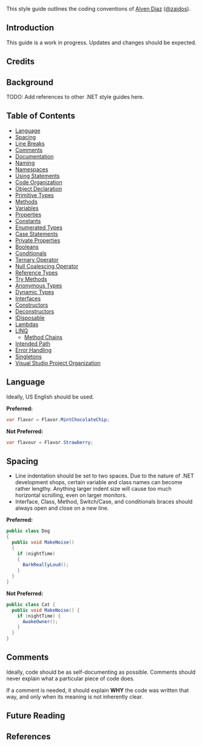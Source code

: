 This style guide outlines the coding conventions of [Alven
Diaz](http://www.zaidox.com) ([@zaidos](http://www.twitter.com/zaidos)).

## Introduction

This guide is a work in progress. Updates and changes should be expected.

## Credits

## Background

TODO: Add references to other .NET style guides here.

## Table of Contents

- [Language](#language)
- [Spacing](#spacing)
- [Line Breaks](#line-breaks)
- [Comments](#comments)
- [Documentation](#documentation)
- [Naming](#naming)
- [Namespaces](#namespaces)
- [Using Statements](#using-statements)
- [Code Organization](#code-organization)
- [Object Declaration](#object-declaration)
- [Primitive Types](#primitive-types)
- [Methods](#methods)
- [Variables](#variables)
- [Properties](#properties)
- [Constants](#constants)
- [Enumerated Types](#enumerated-types)
- [Case Statements](#case-statements)
- [Private Properties](#private-properties)
- [Booleans](#booleans)
- [Conditionals](#conditionals)
 - [Ternary Operator](#ternary-operator)
 - [Null Coalescing Operator](#null-coalescing-operator)
- [Reference Types](#reference-types)
- [Try Methods](#try-methods)
- [Anonymous Types](#anonymous-types)
- [Dynamic Types](#dynamic-types)
- [Interfaces](#interfaces)
- [Constructors](#constructors)
- [Deconstructors](#deconstructors)
- [IDisposable](#idisposable)
- [Lambdas](#lambdas)
- [LINQ](#linq)
  - [Method Chains](#method-chains)
- [Intended Path](#intended-path)
- [Error Handling](#error-handling)
- [Singletons](#singletons)
- [Visual Studio Project Organization](#project-organization)

## Language

Ideally, US English should be used.

**Preferred:**
```csharp
var flavor = Flavor.MintChocolateChip;
```

**Not Preferred:**
```csharp
var flavour = Flavor.Strawberry;
```

## Spacing

- Line indentation should be set to two spaces. Due to the nature of .NET
  development shops, certain variable and class names can become rather lengthy.
  Anything larger indent size will cause too much horizontal scrolling, even on larger
  monitors.
- Interface, Class, Method, Switch/Case, and conditionals braces should always
  open and close on a new line.

**Preferred:**
```csharp
public class Dog
{
  public void MakeNoise()
  {
    if (nightTime)
    {
      BarkReallyLoud();
    }
  }
}
```

**Not Preferred:**
```csharp
public class Cat {
  public void MakeNoise() {
    if (nightTime) {
      AwakeOwner();
    }
  }
}
```

## Comments

Ideally, code should be as self-documenting as possible. Comments should never
explain what a particular piece of code does.

If a comment is needed, it should explain **WHY** the code was written that way,
and only when its meaning is not inherently clear.

## Future Reading

## References
